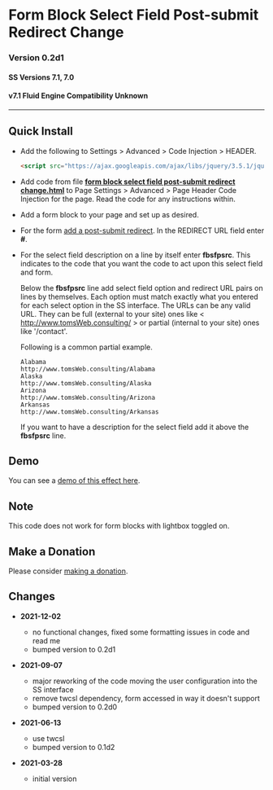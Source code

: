 # Form Block Select Field Post-submit Redirect Change

### Version 0.2d1

#### SS Versions 7.1, 7.0

#### v7.1 Fluid Engine Compatibility Unknown

---

## Quick Install

* Add the following to Settings > Advanced > Code Injection > HEADER.
  
  ```html
  <script src="https://ajax.googleapis.com/ajax/libs/jquery/3.5.1/jquery.min.js"></script>
  ```
  
* Add code from file
  **[form block select field post-submit redirect change.html](form%20block%20select%20field%20post-submit%20redirect%20change.html#L1)**
  to Page Settings > Advanced > Page Header Code Injection for the page. Read
  the code for any instructions within.
  
* Add a form block to your page and set up as desired.

* For the form
  [add a post-submit redirect](https://support.squarespace.com/hc/en-us/articles/206566737-Form-Blocks#toc-add-a-post-submit-message-or-redirect).
  In the REDIRECT URL field enter **#**.
  
* For the select field description on a line by itself enter **fbsfpsrc**. This
  indicates to the code that you want the code to act upon this select field and
  form.
  
  Below the **fbsfpsrc** line add select field option and redirect URL pairs on
  lines by themselves. Each option must match exactly what you entered for each
  select option in the SS interface. The URLs can be any valid URL. They can be
  full (external to your site) ones like < http://www.tomsWeb.consulting/ > or
  partial (internal to your site) ones like '/contact'.
  
  Following is a common partial example.
  
  ```
  Alabama
  http://www.tomsWeb.consulting/Alabama
  Alaska
  http://www.tomsWeb.consulting/Alaska
  Arizona
  http://www.tomsWeb.consulting/Arizona
  Arkansas
  http://www.tomsWeb.consulting/Arkansas
  ```
  
  If you want to have a description for the select field add it above the
  **fbsfpsrc** line.

## Demo

You can see a
[demo of this effect here](https://toms-web-consulting-demos.squarespace.com/form-block-select-field-postsubmit-redirect-change/form?password=twcdemos).

## Note

This code does not work for form blocks with lightbox toggled on.

## Make a Donation

Please consider
[making a donation](https://github.com/tomsWebConsulting/twcsl#make-a-donation).

## Changes

* **2021-12-02**

  * no functional changes, fixed some formatting issues in code and read me
  * bumped version to 0.2d1
  
* **2021-09-07**

  * major reworking of the code moving the user configuration into the SS
    interface
  * remove twcsl dependency, form accessed in way it doesn't support
  * bumped version to 0.2d0
  
* **2021-06-13**

  * use twcsl
  * bumped version to 0.1d2
  
* **2021-03-28**

  * initial version
